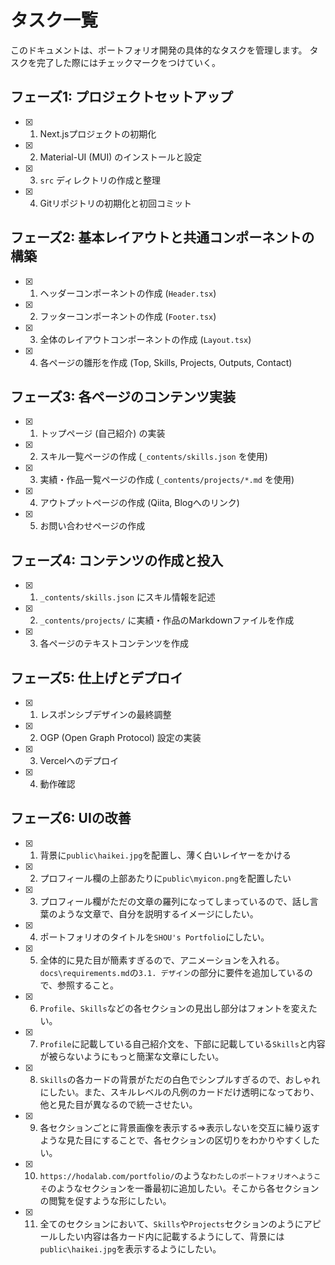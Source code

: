 # タスク一覧

このドキュメントは、ポートフォリオ開発の具体的なタスクを管理します。
タスクを完了した際にはチェックマークをつけていく。

## フェーズ1: プロジェクトセットアップ

- [x] 1. Next.jsプロジェクトの初期化
- [x] 2. Material-UI (MUI) のインストールと設定
- [x] 3. `src` ディレクトリの作成と整理
- [x] 4. Gitリポジトリの初期化と初回コミット

## フェーズ2: 基本レイアウトと共通コンポーネントの構築

- [x] 1. ヘッダーコンポーネントの作成 (`Header.tsx`)
- [x] 2. フッターコンポーネントの作成 (`Footer.tsx`)
- [x] 3. 全体のレイアウトコンポーネントの作成 (`Layout.tsx`)
- [x] 4. 各ページの雛形を作成 (Top, Skills, Projects, Outputs, Contact)

## フェーズ3: 各ページのコンテンツ実装

- [x] 1. トップページ (自己紹介) の実装
- [x] 2. スキル一覧ページの作成 (`_contents/skills.json` を使用)
- [x] 3. 実績・作品一覧ページの作成 (`_contents/projects/*.md` を使用)
- [x] 4. アウトプットページの作成 (Qiita, Blogへのリンク)
- [x] 5. お問い合わせページの作成

## フェーズ4: コンテンツの作成と投入

- [x] 1. `_contents/skills.json` にスキル情報を記述
- [x] 2. `_contents/projects/` に実績・作品のMarkdownファイルを作成
- [x] 3. 各ページのテキストコンテンツを作成

## フェーズ5: 仕上げとデプロイ

- [x] 1. レスポンシブデザインの最終調整
- [x] 2. OGP (Open Graph Protocol) 設定の実装
- [x] 3. Vercelへのデプロイ
- [x] 4. 動作確認

## フェーズ6: UIの改善

- [x] 1. 背景に`public\haikei.jpg`を配置し、薄く白いレイヤーをかける
- [x] 2. プロフィール欄の上部あたりに`public\myicon.png`を配置したい
- [x] 3. プロフィール欄がただの文章の羅列になってしまっているので、話し言葉のような文章で、自分を説明するイメージにしたい。
- [x] 4. ポートフォリオのタイトルを`SHOU's Portfolio`にしたい。
- [x] 5. 全体的に見た目が簡素すぎるので、アニメーションを入れる。`docs\requirements.md`の`3.1. デザイン`の部分に要件を追加しているので、参照すること。
- [x] 6. `Profile`、`Skills`などの各セクションの見出し部分はフォントを変えたい。
- [x] 7. `Profile`に記載している自己紹介文を、下部に記載している`Skills`と内容が被らないようにもっと簡潔な文章にしたい。
- [x] 8. `Skills`の各カードの背景がただの白色でシンプルすぎるので、おしゃれにしたい。また、スキルレベルの凡例のカードだけ透明になっており、他と見た目が異なるので統一させたい。
- [x] 9. 各セクションごとに背景画像を表示する⇒表示しないを交互に繰り返すような見た目にすることで、各セクションの区切りをわかりやすくしたい。
- [x] 10. `https://hodalab.com/portfolio/`のような`わたしのポートフォリオへようこそ`のようなセクションを一番最初に追加したい。そこから各セクションの閲覧を促すような形にしたい。
- [x] 11. 全てのセクションにおいて、`Skills`や`Projects`セクションのようにアピールしたい内容は各カード内に記載するようにして、背景には`public\haikei.jpg`を表示するようにしたい。
